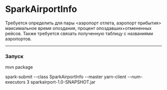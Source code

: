 # SparkAirportInfo
Требуется определить для пары <аэропорт отлета, аэропорт прибытия> максимальное время опоздания, процент опоздавших+отмененных рейсов.
Также требуется связать полученную таблицу с названиями аэропортов.
________________________________________________________________________________________________________________________________________

### Запуск
mvn package

spark-submit --class SparkAirportInfo --master yarn-client --num-executors 3 sparkairport-1.0-SNAPSHOT.jar
